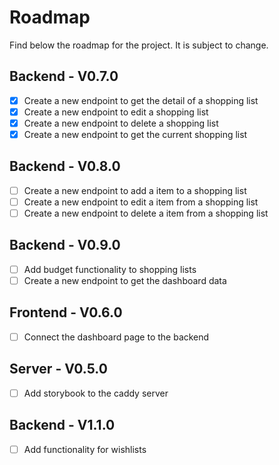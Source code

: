 # Roadmap

Find below the roadmap for the project. It is subject to change.

## Backend - V0.7.0

- [x] Create a new endpoint to get the detail of a shopping list
- [x] Create a new endpoint to edit a shopping list
- [x] Create a new endpoint to delete a shopping list
- [x] Create a new endpoint to get the current shopping list

## Backend - V0.8.0

- [ ] Create a new endpoint to add a item to a shopping list
- [ ] Create a new endpoint to edit a item from a shopping list
- [ ] Create a new endpoint to delete a item from a shopping list

## Backend - V0.9.0

- [ ] Add budget functionality to shopping lists
- [ ] Create a new endpoint to get the dashboard data

## Frontend - V0.6.0

- [ ] Connect the dashboard page to the backend

## Server - V0.5.0

- [ ] Add storybook to the caddy server

## Backend - V1.1.0

- [ ] Add functionality for wishlists
